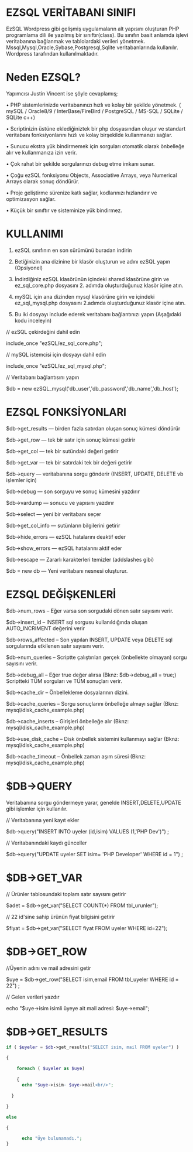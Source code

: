 # EZSQL VERİTABANI SINIFI
EzSQL Wordpress gibi gelişmiş uygulamaların alt yapısını oluşturan PHP programlama dili ile yazılmış bir sınıftır(class).
Bu sınıfın basit anlamda işlevi veritabanına bağlanmak ve tablolardaki verileri yönetmek.
Mssql,Mysql,Oracle,Sybase,Postgresql,Sqlite veritabanlarında kullanılır. 
Wordpress tarafından kullanılmaktadır. 
# Neden EZSQL?
Yapımcısı Justin Vincent ise şöyle cevaplamış;

• PHP sistemlerinizde veritabanınızı hızlı ve kolay bir şekilde yönetmek. ( mySQL / Oracle8/9 / InterBase/FireBird / PostgreSQL / MS-SQL / SQLite / SQLite c++)

• Scriptinizin üstüne eklediğiniztek bir php dosyasından oluşur ve standart veritabanı fonksiyonlarını hızlı ve kolay birşekilde kullanmanızı sağlar.

• Sunucu ekstra yük bindirmemek için sorguları otomatik olarak önbelleğe alır ve kullanmanıza izin verir.

• Çok rahat bir şekilde sorgularınızı debug etme imkanı sunar.

• Çoğu ezSQL fonksiyonu Objects, Associative Arrays, veya Numerical Arrays olarak sonuç döndürür.

• Proje geliştirme sürenize katlı sağlar, kodlarınızı hızlandırır ve optimizasyon sağlar.

• Küçük bir sınıftır ve sisteminize yük bindirmez.

# KULLANIMI
1)	ezSQL sınıfının en son sürümünü buradan indirin

2)	Betiğinizin ana dizinine bir klasör oluşturun ve adını ezSQL yapın (Opsiyonel)

3)	İndirdiğiniz ezSQL klasörünün içindeki shared klasörüne girin ve ez_sql_core.php dosyasını 2. adımda oluşturduğunuz klasör içine atın.

4)	mySQL için ana dizinden mysql klasörüne girin ve içindeki ez_sql_mysql.php dosyasını 2.adımda oluşturduğunuz klasör içine atın.

5)	Bu iki dosyayı include ederek veritabanı bağlantınızı yapın (Aşağıdaki kodu inceleyin)


// ezSQL çekirdeğini dahil edin

include_once "ezSQL/ez_sql_core.php";

// mySQL istemcisi için dosyayı dahil edin

include_once "ezSQL/ez_sql_mysql.php";

// Veritabanı bağlantısını yapın

$db = new ezSQL_mysql('db_user','db_password','db_name','db_host');

# EZSQL FONKSİYONLARI
$db->get_results — birden fazla satırdan oluşan sonuç kümesi döndürür

$db->get_row — tek bir satır için sonuç kümesi getirir

$db->get_col — tek bir sutündaki değeri getirir

$db->get_var — tek bir satırdaki tek bir değeri getirir

$db->query — veritabanına sorgu gönderir (INSERT, UPDATE, DELETE vb işlemler için)

$db->debug — son sorguyu ve sonuç kümesini yazdırır

$db->vardump — sonucu ve yapısını yazdırır

$db->select — yeni bir veritabanı seçer

$db->get_col_info — sutünların bilgilerini getirir

$db->hide_errors — ezSQL hatalarını deaktif eder

$db->show_errors — ezSQL hatalarını aktif eder

$db->escape — Zararlı karakterleri temizler (addslashes gibi)

$db = new db — Yeni veritabanı nesnesi oluşturur.

# EZSQL DEĞİŞKENLERİ

$db->num_rows – Eğer varsa son sorgudaki dönen satır sayısını verir.

$db->insert_id –  INSERT sql sorgusu kullanıldığında oluşan AUTO_INCRIMENT değerini verir

$db->rows_affected – Son yapılan INSERT, UPDATE veya DELETE sql sorgularında etkilenen satır sayısını verir.

$db->num_queries – Scriptte çalıştırılan gerçek (önbellekte olmayan) sorgu sayısını verir.

$db->debug_all – Eğer true değer alırsa (Bknz: $db->debug_all = true;) Scriptteki TÜM sorguları ve TÜM sonuçları verir.

$db->cache_dir – Önbellekleme dosyalarının dizini.

$db->cache_queries – Sorgu sonuçlarını önbelleğe almayı sağlar (Bknz: mysql/disk_cache_example.php)

$db->cache_inserts – Girişleri önbelleğe alır (Bknz: mysql/disk_cache_example.php)

$db->use_disk_cache – Disk önbellek sistemini kullanmayı sağlar (Bknz: mysql/disk_cache_example.php)

$db->cache_timeout – Önbellek zaman aşım süresi (Bknz: mysql/disk_cache_example.php)

# $DB->QUERY

Veritabanına sorgu göndermeye yarar, genelde INSERT,DELETE,UPDATE gibi işlemler için kullanılır.

// Veritabanına yeni kayıt ekler

$db->query("INSERT  INTO uyeler (id,isim) VALUES (1,'PHP Dev')") ;

// Veritabanındaki kaydı günceller

$db->query("UPDATE uyeler SET isim= 'PHP Developer' WHERE id = 1") ;

# $DB->GET_VAR
// Ürünler tablosundaki toplam satır sayısını getirir

$adet = $db->get_var("SELECT COUNT(*) FROM tbl_urunler");


// 22 id'sine sahip ürünün fiyat bilgisini getirir

$fiyat = $db->get_var("SELECT fiyat FROM uyeler WHERE id=22");

# $DB->GET_ROW

//Üyenin adını ve mail adresini getir

$uye = $db->get_row("SELECT isim,email FROM tbl_uyeler WHERE id = 22") ;

// Gelen verileri yazdır

echo "$uye->isim isimli üyeye ait mail adresi: $uye->email";

# $DB->GET_RESULTS
```PHP
if ( $uyeler = $db->get_results("SELECT isim, mail FROM uyeler") )

{

	foreach ( $uyeler as $uye)
  
	{
      echo "$uye->isim- $uye->mail<br/>";
      
  }
  
}

else

{

	  echo "Üye bulunamadı.";
}
```































